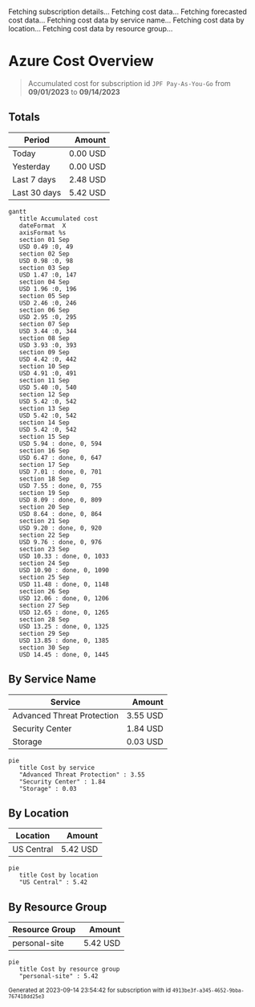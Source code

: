 Fetching subscription details...
Fetching cost data...
Fetching forecasted cost data...
Fetching cost data by service name...
Fetching cost data by location...
Fetching cost data by resource group...
# Azure Cost Overview

> Accumulated cost for subscription id `JPF Pay-As-You-Go` from **09/01/2023** to **09/14/2023**

## Totals

|Period|Amount|
|---|---:|
|Today|0.00 USD|
|Yesterday|0.00 USD|
|Last 7 days|2.48 USD|
|Last 30 days|5.42 USD|

```mermaid
gantt
   title Accumulated cost
   dateFormat  X
   axisFormat %s
   section 01 Sep
   USD 0.49 :0, 49
   section 02 Sep
   USD 0.98 :0, 98
   section 03 Sep
   USD 1.47 :0, 147
   section 04 Sep
   USD 1.96 :0, 196
   section 05 Sep
   USD 2.46 :0, 246
   section 06 Sep
   USD 2.95 :0, 295
   section 07 Sep
   USD 3.44 :0, 344
   section 08 Sep
   USD 3.93 :0, 393
   section 09 Sep
   USD 4.42 :0, 442
   section 10 Sep
   USD 4.91 :0, 491
   section 11 Sep
   USD 5.40 :0, 540
   section 12 Sep
   USD 5.42 :0, 542
   section 13 Sep
   USD 5.42 :0, 542
   section 14 Sep
   USD 5.42 :0, 542
   section 15 Sep
   USD 5.94 : done, 0, 594
   section 16 Sep
   USD 6.47 : done, 0, 647
   section 17 Sep
   USD 7.01 : done, 0, 701
   section 18 Sep
   USD 7.55 : done, 0, 755
   section 19 Sep
   USD 8.09 : done, 0, 809
   section 20 Sep
   USD 8.64 : done, 0, 864
   section 21 Sep
   USD 9.20 : done, 0, 920
   section 22 Sep
   USD 9.76 : done, 0, 976
   section 23 Sep
   USD 10.33 : done, 0, 1033
   section 24 Sep
   USD 10.90 : done, 0, 1090
   section 25 Sep
   USD 11.48 : done, 0, 1148
   section 26 Sep
   USD 12.06 : done, 0, 1206
   section 27 Sep
   USD 12.65 : done, 0, 1265
   section 28 Sep
   USD 13.25 : done, 0, 1325
   section 29 Sep
   USD 13.85 : done, 0, 1385
   section 30 Sep
   USD 14.45 : done, 0, 1445
```

## By Service Name

|Service|Amount|
|---|---:|
|Advanced Threat Protection|3.55 USD|
|Security Center|1.84 USD|
|Storage|0.03 USD|

```mermaid
pie
   title Cost by service
   "Advanced Threat Protection" : 3.55
   "Security Center" : 1.84
   "Storage" : 0.03
```

## By Location

|Location|Amount|
|---|---:|
|US Central|5.42 USD|

```mermaid
pie
   title Cost by location
   "US Central" : 5.42
```

## By Resource Group

|Resource Group|Amount|
|---|---:|
|personal-site|5.42 USD|

```mermaid
pie
   title Cost by resource group
   "personal-site" : 5.42
```

<sup>Generated at 2023-09-14 23:54:42 for subscription with id `4913be3f-a345-4652-9bba-767418dd25e3`</sup>
